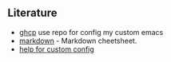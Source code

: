 ## Literature ##

* [ghcp](https://github.com/gchp/emacs-config) use repo for config my custom emacs
* [markdown](https://guides.github.com/features/mastering-markdown/) - Markdown cheetsheet.
* [help for custom config](http://www.unix-lab.org/posts/emacs/)